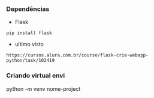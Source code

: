 ### Dependências

* Flask
```
pip install flask
```

* ultimo visto
```
https://cursos.alura.com.br/course/flask-crie-webapp-python/task/102419
```

### Criando virtual envi
python -m venv nome-project